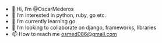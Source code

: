 - 👋 Hi, I’m @OscarMederos
- 👀 I’m interested in python, ruby, go etc.
- 🌱 I’m currently learning go
- 💞️ I’m looking to collaborate on django, frameworks, libraries
- 📫 How to reach me osmed086@gmail.com

<!---
OscarMederos/OscarMederos is a ✨ special ✨ repository because its `README.md` (this file) appears on your GitHub profile.
You can click the Preview link to take a look at your changes.
--->
